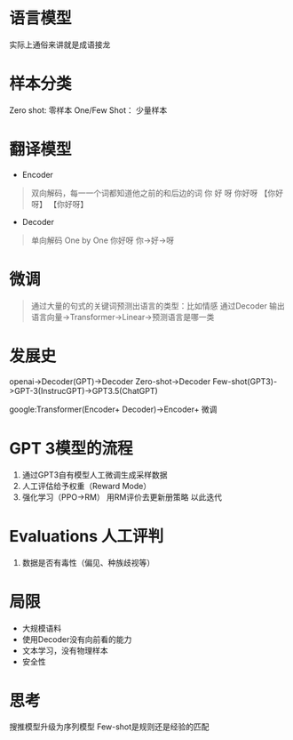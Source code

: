 # 语言模型
实际上通俗来讲就是成语接龙
# 样本分类

Zero shot: 零样本
One/Few Shot： 少量样本

# 翻译模型

* Encoder
> 双向解码，每一一个词都知道他之前的和后边的词
你         好         呀
你好呀    【你好呀】    【你好呀】

* Decoder
> 单向解码 One by One
你好呀
你->好->呀

# 微调
> 通过大量的句式的关键词预测出语言的类型：比如情感
通过Decoder 输出语言向量->Transformer->Linear->预测语言是哪一类


# 发展史
openai->Decoder(GPT)->Decoder Zero-shot->Decoder Few-shot(GPT3)->GPT-3(InstrucGPT)->GPT3.5(ChatGPT)

google:Transformer(Encoder+ Decoder)->Encoder+ 微调
# GPT 3模型的流程

1. 通过GPT3自有模型人工微调生成采样数据
2. 人工评估给予权重（Reward Mode）
3. 强化学习（PPO->RM） 用RM评价去更新册策略 以此迭代

# Evaluations 人工评判
1. 数据是否有毒性（偏见、种族歧视等）


# 局限

* 大规模语料
* 使用Decoder没有向前看的能力
* 文本学习，没有物理样本
* 安全性

# 思考
搜推模型升级为序列模型
Few-shot是规则还是经验的匹配


